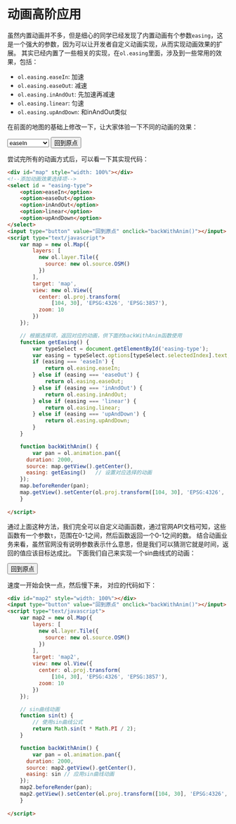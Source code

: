# 动画高阶应用
虽然内置动画并不多，但是细心的同学已经发现了内置动画有个参数`easing`，这是一个强大的参数，因为可以让开发者自定义动画实现，从而实现动画效果的扩展。 其实已经内置了一些相关的实现，在`ol.easing`里面，涉及到一些常用的效果，包括：

* `ol.easing.easeIn`: 加速
* `ol.easing.easeOut`: 减速
* `ol.easing.inAndOut`: 先加速再减速
* `ol.easing.linear`: 匀速
* `ol.easing.upAndDown`: 和inAndOut类似

在前面的地图的基础上修改一下，让大家体验一下不同的动画的效果：

<head>                  
	<link href="../src/ol3.13.1/ol.css" rel="stylesheet" type="text/css" />
	<script type="text/javascript" src="../src/ol3.13.1/ol.js" charset="utf-8"></script>
</head>
<div id="map" style="width: 100%"></div>
<select id = "easing-type">
	<option>easeIn</option>
	<option>easeOut</option>
	<option>inAndOut</option>
	<option>linear</option>
	<option>upAndDown</option>
</select>
<input type="button" value="回到原点" onclick="backWithAnim()"></input>
<script type="text/javascript">
	var map = new ol.Map({
		layers: [
		  new ol.layer.Tile({
		    source: new ol.source.OSM()
		  })
		],
		target: 'map',
		view: new ol.View({
		  center: ol.proj.transform(
		      [104, 30], 'EPSG:4326', 'EPSG:3857'),
		  zoom: 10
		})
	});

	function backNoAnim() {
    map.getView().setCenter(ol.proj.transform([104, 30], 'EPSG:4326', 'EPSG:3857'));
	}

	function getEasing() {
		var typeSelect = document.getElementById('easing-type');
		var easing = typeSelect.options[typeSelect.selectedIndex].text;
		if (easing === 'easeIn') {
			return ol.easing.easeIn;
		} else if (easing === 'easeOut') {
			return ol.easing.easeOut;
		} else if (easing === 'inAndOut') {
			return ol.easing.inAndOut;
		} else if (easing === 'linear') {
			return ol.easing.linear;
		} else if (easing === 'upAndDown') {
			return ol.easing.upAndDown;
		} 
	}

	function backWithAnim() {
		var pan = ol.animation.pan({
      duration: 2000,
      source: map.getView().getCenter(),
      easing: getEasing()
    });
    map.beforeRender(pan);
    map.getView().setCenter(ol.proj.transform([104, 30], 'EPSG:4326', 'EPSG:3857'));
	}
	
</script>

尝试完所有的动画方式后，可以看一下其实现代码：

```html
<div id="map" style="width: 100%"></div>
<!--添加动画效果选择项-->
<select id = "easing-type">
	<option>easeIn</option>
	<option>easeOut</option>
	<option>inAndOut</option>
	<option>linear</option>
	<option>upAndDown</option>
</select>
<input type="button" value="回到原点" onclick="backWithAnim()"></input>
<script type="text/javascript">
	var map = new ol.Map({
		layers: [
		  new ol.layer.Tile({
		    source: new ol.source.OSM()
		  })
		],
		target: 'map',
		view: new ol.View({
		  center: ol.proj.transform(
		      [104, 30], 'EPSG:4326', 'EPSG:3857'),
		  zoom: 10
		})
	});

	// 根据选择项，返回对应的动画，供下面的backWithAnim函数使用
	function getEasing() {
		var typeSelect = document.getElementById('easing-type');
		var easing = typeSelect.options[typeSelect.selectedIndex].text;
		if (easing === 'easeIn') {
			return ol.easing.easeIn;
		} else if (easing === 'easeOut') {
			return ol.easing.easeOut;
		} else if (easing === 'inAndOut') {
			return ol.easing.inAndOut;
		} else if (easing === 'linear') {
			return ol.easing.linear;
		} else if (easing === 'upAndDown') {
			return ol.easing.upAndDown;
		} 
	}

	function backWithAnim() {
		var pan = ol.animation.pan({
      duration: 2000,
      source: map.getView().getCenter(),
      easing: getEasing()	// 设置对应选择的动画
    });
    map.beforeRender(pan);
    map.getView().setCenter(ol.proj.transform([104, 30], 'EPSG:4326', 'EPSG:3857'));
	}
	
</script>
```
通过上面这种方法，我们完全可以自定义动画函数，通过官网API文档可知，这些函数有一个参数`t`，范围在0-1之间，然后函数返回一个0-1之间的数。 结合动画业务来看，虽然官网没有说明参数表示什么意思，但是我们可以猜测它就是时间，返回的值应该目标达成比。 下面我们自己来实现一个sin曲线式的动画：

<div id="map2" style="width: 100%"></div>
<input type="button" value="回到原点" onclick="backWithAnim()"></input>
<script type="text/javascript">
	var map2 = new ol.Map({
		layers: [
		  new ol.layer.Tile({
		    source: new ol.source.OSM()
		  })
		],
		target: 'map2',
		view: new ol.View({
		  center: ol.proj.transform(
		      [104, 30], 'EPSG:4326', 'EPSG:3857'),
		  zoom: 10
		})
	});

	// sin曲线动画
	function sin(t) {
		// 使用sin曲线公式
		return Math.sin(t * Math.PI / 2);
	}

	function backWithAnim() {
		var pan = ol.animation.pan({
      duration: 2000,
      source: map2.getView().getCenter(),
      easing: sin
    });
    map2.beforeRender(pan);
    map2.getView().setCenter(ol.proj.transform([104, 30], 'EPSG:4326', 'EPSG:3857'));
	}
	
</script>

速度一开始会快一点，然后慢下来， 对应的代码如下：
```html
<div id="map2" style="width: 100%"></div>
<input type="button" value="回到原点" onclick="backWithAnim()"></input>
<script type="text/javascript">
	var map2 = new ol.Map({
		layers: [
		  new ol.layer.Tile({
		    source: new ol.source.OSM()
		  })
		],
		target: 'map2',
		view: new ol.View({
		  center: ol.proj.transform(
		      [104, 30], 'EPSG:4326', 'EPSG:3857'),
		  zoom: 10
		})
	});

	// sin曲线动画
	function sin(t) {
		// 使用sin曲线公式
		return Math.sin(t * Math.PI / 2);
	}

	function backWithAnim() {
		var pan = ol.animation.pan({
      duration: 2000,
      source: map2.getView().getCenter(),
      easing: sin // 应用sin曲线动画
    });
    map2.beforeRender(pan);
    map2.getView().setCenter(ol.proj.transform([104, 30], 'EPSG:4326', 'EPSG:3857'));
	}
	
</script>
```